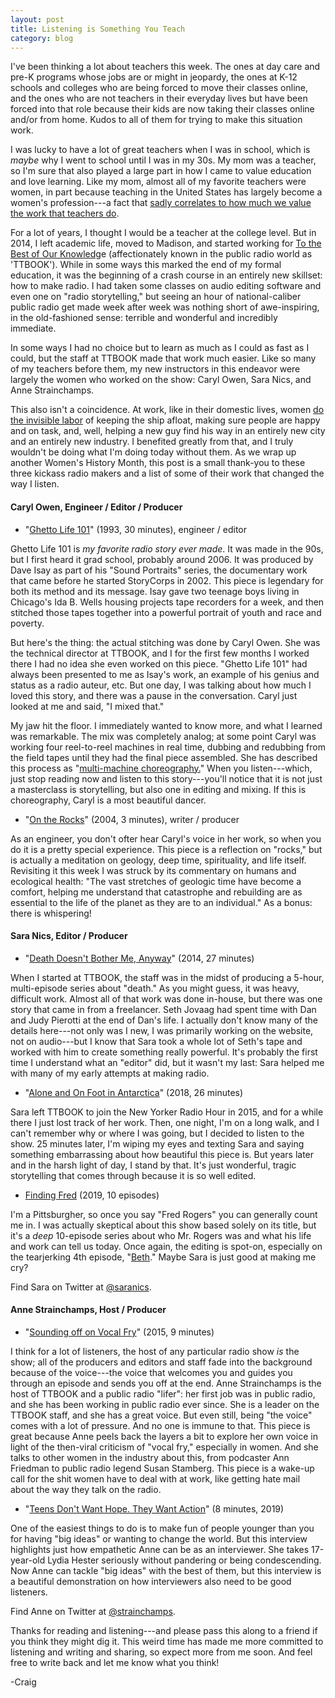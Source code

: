 ```yaml
---
layout: post
title: Listening is Something You Teach
category: blog
---
```


I've been thinking a lot about teachers this week. The ones at day care and pre-K programs whose jobs are or might in jeopardy, the ones at K-12 schools and colleges who are being forced to move their classes online, and the ones who are not teachers in their everyday lives but have been forced into that role because their kids are now taking their classes online and/or from home. Kudos to all of them for trying to make this situation work.

I was lucky to have a lot of great teachers when I was in school, which is *maybe* why I went to school until I was in my 30s. My mom was a teacher, so I'm sure that also played a large part in how I came to value education and love learning. Like my mom, almost all of my favorite teachers were women, in part because teaching in the United States has largely become a women's profession---a fact that [sadly correlates to how much we value the work that teachers do](https://www.theatlantic.com/education/archive/2019/02/the-explosion-of-women-teachers/582622/).

For a lot of years, I thought I would be a teacher at the college level. But in 2014, I left academic life, moved to Madison, and started working for [To the Best of Our Knowledg](https://www.ttbook.org/)e (affectionately known in the public radio world as 'TTBOOK'). While in some ways this marked the end of my formal education, it was the beginning of a crash course in an entirely new skillset: how to make radio. I had taken some classes on audio editing software and even one on "radio storytelling," but seeing an hour of national-caliber public radio get made week after week was nothing short of awe-inspiring, in the old-fashioned sense: terrible and wonderful and incredibly immediate.

In some ways I had no choice but to learn as much as I could as fast as I could, but the staff at TTBOOK made that work much easier. Like so many of my teachers before them, my new instructors in this endeavor were largely the women who worked on the show: Caryl Owen, Sara Nics, and Anne Strainchamps.

This also isn't a coincidence. At work, like in their domestic lives, women [do the invisible labor](https://qz.com/599999/at-work-as-at-home-men-reap-the-benefits-of-womens-invisible-labor/) of keeping the ship afloat, making sure people are happy and on task, and, well, helping a new guy find his way in an entirely new city and an entirely new industry. I benefited greatly from that, and I truly wouldn't be doing what I'm doing today without them. As we wrap up another Women's History Month, this post is a small thank-you to these three kickass radio makers and a list of some of their work that changed the way I listen.

#### Caryl Owen, Engineer / Editor / Producer

-   "[Ghetto Life 101](https://storycorps.org/stories/ghetto-life-101/)" (1993, 30 minutes), engineer / editor

Ghetto Life 101 is *my favorite radio story ever made*. It was made in the 90s, but I first heard it grad school, probably around 2006. It was produced by Dave Isay as part of his "Sound Portraits" series, the documentary work that came before he started StoryCorps in 2002. This piece is legendary for both its method and its message. Isay gave two teenage boys living in Chicago's Ida B. Wells housing projects tape recorders for a week, and then stitched those tapes together into a powerful portrait of youth and race and poverty.

But here's the thing: the actual stitching was done by Caryl Owen. She was the technical director at TTBOOK, and I for the first few months I worked there I had no idea she even worked on this piece. "Ghetto Life 101" had always been presented to me as Isay's work, an example of his genius and status as a radio auteur, etc. But one day, I was talking about how much I loved this story, and there was a pause in the conversation. Caryl just looked at me and said, "I mixed that."

My jaw hit the floor. I immediately wanted to know more, and what I learned was remarkable. The mix was completely analog; at some point Caryl was working four reel-to-reel machines in real time, dubbing and redubbing from the field tapes until they had the final piece assembled. She has described this process as "[multi-machine choreography.](https://books.google.com/books?id=0ELBDwAAQBAJ&pg=PT147&lpg=PT147&dq=caryl+owen+ghetto+life&source=bl&ots=PiizOq2GBz&sig=ACfU3U0J-0u4glUYo3uf31T6S_3Tx4Drjg&hl=en&sa=X&ved=2ahUKEwiY6bKQ87_oAhWZGs0KHUXUCdoQ6AEwAHoECAgQAQ#v=onepage&q=caryl%20owen%20ghetto%20life&f=false)" When you listen---which, just stop reading now and listen to this story---you'll notice that it is not just a masterclass is storytelling, but also one in editing and mixing. If this is choreography, Caryl is a most beautiful dancer.

-   "[On the Rocks](https://www.ttbook.org/interview/caryl-owens-rocks)" (2004, 3 minutes), writer / producer

As an engineer, you don't ofter hear Caryl's voice in her work, so when you do it is a pretty special experience. This piece is a reflection on "rocks," but is actually a meditation on geology, deep time, spirituality, and life itself. Revisiting it this week I was struck by its commentary on humans and ecological health: "The vast stretches of geologic time have become a comfort, helping me understand that catastrophe and rebuilding are as essential to the life of the planet as they are to an individual." As a bonus: there is whispering!

#### Sara Nics, Editor / Producer

-   "[Death Doesn\'t Bother Me, Anyway](https://www.ttbook.org/interview/death-doesnt-bother-me-anyway-complete-dan-pierotti-story)" (2014, 27 minutes)

When I started at TTBOOK, the staff was in the midst of producing a 5-hour, multi-episode series about "death." As you might guess, it was heavy, difficult work. Almost all of that work was done in-house, but there was one story that came in from a freelancer. Seth Jovaag had spent time with Dan and Judy Pierotti at the end of Dan\'s life. I actually don't know many of the details here---not only was I new, I was primarily working on the website, not on audio---but I know that Sara took a whole lot of Seth's tape and worked with him to create something really powerful. It's probably the first time I understand what an "editor" did, but it wasn't my last: Sara helped me with many of my early attempts at making radio.

-   "[Alone and On Foot in Antarctica](https://www.wnycstudios.org/podcasts/tnyradiohour/segments/alone-and-foot-antarctica)" (2018, 26 minutes)

Sara left TTBOOK to join the New Yorker Radio Hour in 2015, and for a while there I just lost track of her work. Then, one night, I'm on a long walk, and I can't remember why or where I was going, but I decided to listen to the show. 25 minutes later, I'm wiping my eyes and texting Sara and saying something embarrassing about how beautiful this piece is. But years later and in the harsh light of day, I stand by that. It's just wonderful, tragic storytelling that comes through because it is so well edited.

-   [Finding Fred](https://pod.link/1477279443) (2019, 10 episodes)

I'm a Pittsburgher, so once you say "Fred Rogers" you can generally count me in. I was actually skeptical about this show based solely on its title, but it's a *deep* 10-episode series about who Mr. Rogers was and what his life and work can tell us today. Once again, the editing is spot-on, especially on the tearjerking 4th episode, "[Beth](https://www.fatherly.com/uncategorized/finding-fred-episode-4-fred-rogers-podcast/)." Maybe Sara is just good at making me cry?

Find Sara on Twitter at [\@saranics](https://twitter.com/saranics).

#### Anne Strainchamps, Host / Producer

-   "[Sounding off on Vocal Fry](https://www.ttbook.org/interview/sounding-vocal-fry)" (2015, 9 minutes)

I think for a lot of listeners, the host of any particular radio show *is* the show; all of the producers and editors and staff fade into the background because of the voice---the voice that welcomes you and guides you through an episode and sends you off at the end. Anne Strainchamps is the host of TTBOOK and a public radio "lifer": her first job was in public radio, and she has been working in public radio ever since. She is a leader on the TTBOOK staff, and she has a great voice. But even still, being "the voice" comes with a lot of pressure. And no one is immune to that. This piece is great because Anne peels back the layers a bit to explore her own voice in light of the then-viral criticism of "vocal fry," especially in women. And she talks to other women in the industry about this, from podcaster Ann Friedman to public radio legend Susan Stamberg. This piece is a wake-up call for the shit women have to deal with at work, like getting hate mail about the way they talk on the radio.


-   "[Teens Don't Want Hope. They Want Action](https://www.ttbook.org/interview/teens-dont-want-hope-they-want-action)" (8 minutes, 2019)

One of the easiest things to do is to make fun of people younger than you for having "big ideas" or wanting to change the world. But this interview highlights just how empathetic Anne can be as an interviewer. She takes 17-year-old Lydia Hester seriously without pandering or being condescending. Now Anne can tackle "big ideas" with the best of them, but this interview is a beautiful demonstration on how interviewers also need to be good listeners.

Find Anne on Twitter at [\@strainchamps](https://twitter.com/strainchamps?lang=en).

Thanks for reading and listening---and please pass this along to a friend if you think they might dig it. This weird time has made me more committed to listening and writing and sharing, so expect more from me soon. And feel free to write back and let me know what you think!

-Craig
